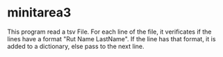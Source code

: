 # minitarea3

This program read a tsv File.
For each line of the file, it verificates if the lines have a format "Rut Name LastName".
If the line has that format, it is added to a dictionary, else pass to the next line.
